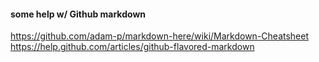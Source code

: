 #### some help w/ Github markdown
https://github.com/adam-p/markdown-here/wiki/Markdown-Cheatsheet
https://help.github.com/articles/github-flavored-markdown



